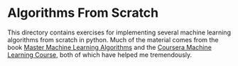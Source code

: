 # Algorithms From Scratch

This directory contains exercises for implementing several machine learning algorithms from scratch in python. Much of the material comes from the book [Master Machine Learning Algorithms](https://machinelearningmastery.com/master-machine-learning-algorithms/) and the [Coursera Machine Learning Course](https://www.coursera.org/learn/machine-learning/), both of which have helped me tremendously.
